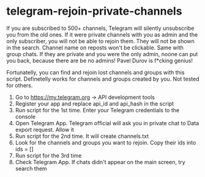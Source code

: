 # telegram-rejoin-private-channels

If you are subscribed to 500+ channels, Telegram will silently unsubscribe you from the old ones. If it were private channels with you as admin and the only subscriber, you will not be able to rejoin them. They will not be shown in the search. Channel name on reposts won't be clickable. Same with group chats. If they are private and you were the only admin, noone can put you back, because there are be no admins! Pavel Durov is f\*cking genius!

Fortunatelly, you can find and rejoin lost channels and groups with this script. Definetelly works for channels and groups created by you. Not tested for others.



1. Go to https://my.telegram.org → API development tools
2. Register your app and replace api_id and api_hash in the script
3. Run script for the 1st time. Enter your Telegram credentials to the console
4. Open Telegram App. Telegram official will ask you in private chat to Data export request. Allow it
5. Run script for the 2nd time. It will create channels.txt
6. Look for the channels and groups you want to rejoin. Copy their ids into ids = \[\]
7. Run script for the 3rd time
8. Check Telegram App. If chats didn't appear on the main screen, try search them
